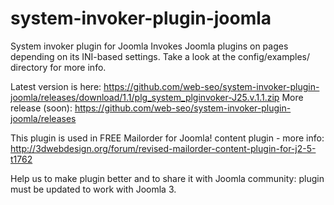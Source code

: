 # system-invoker-plugin-joomla
System invoker plugin for Joomla Invokes Joomla plugins on pages depending on its INI-based settings. Take a look at the config/examples/ directory for more info.

Latest version is here: https://github.com/web-seo/system-invoker-plugin-joomla/releases/download/1.1/plg_system_plginvoker-J25.v.1.1.zip  More release (soon): https://github.com/web-seo/system-invoker-plugin-joomla/releases

This plugin is used in FREE Mailorder for Joomla! content plugin - more info: http://3dwebdesign.org/forum/revised-mailorder-content-plugin-for-j2-5-t1762 

Help us to make plugin better and to share it with Joomla community: plugin must be updated to work with Joomla 3.
